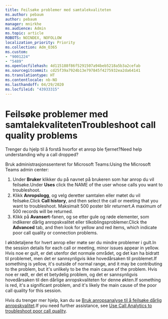 ```yaml
---
title: Feilsøke problemer med samtalekvaliteten
ms.author: pebaum
author: pebaum
manager: mnirkhe
ms.audience: Admin
ms.topic: article
ROBOTS: NOINDEX, NOFOLLOW
localization_priority: Priority
ms.collection: Adm_O365
ms.custom:
- "9001224"
- "5489"
ms.openlocfilehash: 4d115188f86f5291507a94beb5218a5b3a2cefab
ms.sourcegitcommit: cd25f39a7924b13e797845f4275932ea2da64141
ms.translationtype: HT
ms.contentlocale: nb-NO
ms.lasthandoff: 04/29/2020
ms.locfileid: "43933315"
---
```

# <a name="troubleshoot-call-quality-problems"></a><span data-ttu-id="685d3-102">Feilsøke problemer med samtalekvaliteten</span><span class="sxs-lookup"><span data-stu-id="685d3-102">Troubleshoot call quality problems</span></span>

<span data-ttu-id="685d3-103">Trenger du hjelp til å forstå hvorfor et anrop ble fjernet?</span><span class="sxs-lookup"><span data-stu-id="685d3-103">Need help understanding why a call dropped?</span></span>

<span data-ttu-id="685d3-104">Bruk administrasjonssenteret for Microsoft Teams:</span><span class="sxs-lookup"><span data-stu-id="685d3-104">Using the Microsoft Teams admin center:</span></span>

1. <span data-ttu-id="685d3-105">Under **Bruker** klikker du på navnet på brukeren som har anrop du vil feilsøke.</span><span class="sxs-lookup"><span data-stu-id="685d3-105">Under **Uses** click the NAME of the user whose calls you want to troubleshoot.</span></span>
2. <span data-ttu-id="685d3-106">Klikk **Anropslogg**, og velg deretter samtalen eller møtet du vil feilsøke.</span><span class="sxs-lookup"><span data-stu-id="685d3-106">Click **Call history**, and then select the call or meeting that you want to troubleshoot.</span></span> <span data-ttu-id="685d3-107">Maksimalt 500 poster blir returnert.</span><span class="sxs-lookup"><span data-stu-id="685d3-107">A maximum of 500 records will be returned.</span></span>
3. <span data-ttu-id="685d3-108">Klikk på **Avansert**-fanen, og se etter gule og røde elementer, som indikerer dårlig anropskvalitet eller tilkoblingsproblemer.</span><span class="sxs-lookup"><span data-stu-id="685d3-108">Click the **Advanced** tab, and then look for yellow and red items, which indicate poor call quality or connection problems.</span></span>

<span data-ttu-id="685d3-109">I øktdetaljene for hvert anrop eller møte ser du mindre problemer i gult.</span><span class="sxs-lookup"><span data-stu-id="685d3-109">In the session details for each call or meeting, minor issues appear in yellow.</span></span> <span data-ttu-id="685d3-110">Hvis noe er gult, er det utenfor det normale området, og det kan ha bidratt til problemet, men det er sannsynligvis ikke hovedårsaken til problemet.</span><span class="sxs-lookup"><span data-stu-id="685d3-110">If something is yellow, it's outside of normal range, and it may be contributing to the problem, but it's unlikely to be the main cause of the problem.</span></span> <span data-ttu-id="685d3-111">Hvis noe er rødt, er det et betydelig problem, og det er sannsynligvis hovedårsaken til den dårlige anropskvaliteten for denne økten.</span><span class="sxs-lookup"><span data-stu-id="685d3-111">If something is red, it's a significant problem, and it's likely the main cause of the poor call quality for this session.</span></span>

<span data-ttu-id="685d3-112">Hvis du trenger mer hjelp, kan du se [Bruk anropsanalyse til å feilsøke dårlig anropskvalitet](https://docs.microsoft.com/microsoftteams/use-call-analytics-to-troubleshoot-poor-call-quality#troubleshoot-call-quality-problems-using-call-analytics).</span><span class="sxs-lookup"><span data-stu-id="685d3-112">If you need further assistance, see [Use Call Analytics to troubleshoot poor call quality](https://docs.microsoft.com/microsoftteams/use-call-analytics-to-troubleshoot-poor-call-quality#troubleshoot-call-quality-problems-using-call-analytics).</span></span>
